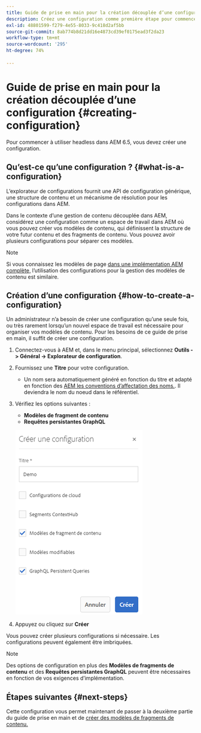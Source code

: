 ```yaml
---
title: Guide de prise en main pour la création découplée d’une configuration
description: Créez une configuration comme première étape pour commencer à utiliser sans interface dans AEM 6.5.
exl-id: 48801599-f279-4e55-8033-9c418d2af5bb
source-git-commit: 8ab774b8d21dd16e4873cd39ef0175ead3f2da23
workflow-type: tm+mt
source-wordcount: '295'
ht-degree: 74%

---
```


# Guide de prise en main pour la création découplée d’une configuration {#creating-configuration}

Pour commencer à utiliser headless dans AEM 6.5, vous devez créer une configuration.

## Qu’est-ce qu’une configuration ?  {#what-is-a-configuration}

L’explorateur de configurations fournit une API de configuration générique, une structure de contenu et un mécanisme de résolution pour les configurations dans AEM.

Dans le contexte d’une gestion de contenu découplée dans AEM, considérez une configuration comme un espace de travail dans AEM où vous pouvez créer vos modèles de contenu, qui définissent la structure de votre futur contenu et des fragments de contenu. Vous pouvez avoir plusieurs configurations pour séparer ces modèles.

>[!NOTE]
>
>Si vous connaissez les modèles de page [dans une implémentation AEM complète,](/help/sites-authoring/templates.md) l’utilisation des configurations pour la gestion des modèles de contenu est similaire.

## Création d’une configuration {#how-to-create-a-configuration}

Un administrateur n’a besoin de créer une configuration qu’une seule fois, ou très rarement lorsqu’un nouvel espace de travail est nécessaire pour organiser vos modèles de contenu. Pour les besoins de ce guide de prise en main, il suffit de créer une configuration.

1. Connectez-vous à AEM et, dans le menu principal, sélectionnez **Outils -> Général -> Explorateur de configuration**.
1. Fournissez une **Titre** pour votre configuration.
   * Un nom sera automatiquement généré en fonction du titre et adapté en fonction des [AEM les conventions d’affectation des noms.](/help/sites-developing/naming-conventions.md). Il deviendra le nom du noeud dans le référentiel.
1. Vérifiez les options suivantes :
   * **Modèles de fragment de contenu**
   * **Requêtes persistantes GraphQL**

   ![Création d’une configuration](../assets/create-configuration.png)

1. Appuyez ou cliquez sur **Créer**

Vous pouvez créer plusieurs configurations si nécessaire. Les configurations peuvent également être imbriquées.

>[!NOTE]
>
>Des options de configuration en plus des **Modèles de fragments de contenu** et des **Requêtes persistantes GraphQL** peuvent être nécessaires en fonction de vos exigences d’implémentation.

## Étapes suivantes {#next-steps}

Cette configuration vous permet maintenant de passer à la deuxième partie du guide de prise en main et de [créer des modèles de fragments de contenu.](create-content-model.md)

<!--
>[!TIP]
>
>For complete details about the Configuration Browser, [see the Configuration Browser documentation.](/help/sites-developing/configurations.md)
-->
